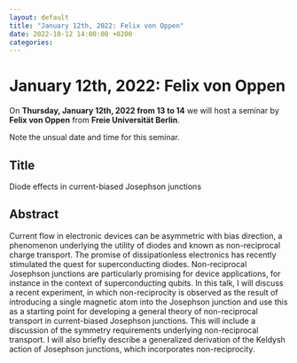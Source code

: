 ```yaml
---
layout: default
title: "January 12th, 2022: Felix von Oppen"
date: 2022-10-12 14:00:00 +0200
categories:
---
```


# January 12th, 2022: Felix von Oppen

On **Thursday, January 12th, 2022 from 13 to 14** we will host a seminar by **Felix von Oppen** from **Freie Universität Berlin**. 

Note the unsual date and time for this seminar.

## Title

Diode effects in current-biased Josephson junctions

## Abstract 

Current flow in electronic devices can be asymmetric with bias direction, a phenomenon underlying the utility of diodes and known as non-reciprocal charge transport. The promise of dissipationless electronics has recently stimulated the quest for superconducting diodes. Non-reciprocal Josephson junctions are particularly promising for device applications, for instance in the context of superconducting qubits. In this talk, I will discuss a recent experiment, in which non-reciprocity is observed as the result of introducing a single magnetic atom into the Josephson junction and use this as a starting point for developing a general theory of non-reciprocal transport in current-biased Josephson junctions. This will include a discussion of the symmetry requirements underlying non-reciprocal transport. I will also briefly describe a generalized derivation of the Keldysh action of Josephson junctions, which incorporates non-reciprocity.




